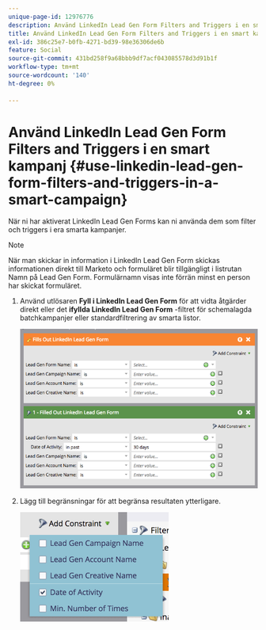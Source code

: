 ```yaml
---
unique-page-id: 12976776
description: Använd LinkedIn Lead Gen Form Filters and Triggers i en smart kampanj - Marketo Docs - produktdokumentation
title: Använd LinkedIn Lead Gen Form Filters and Triggers i en smart kampanj
exl-id: 386c25e7-b0fb-4271-bd39-98e36306de6b
feature: Social
source-git-commit: 431bd258f9a68bbb9df7acf043085578d3d91b1f
workflow-type: tm+mt
source-wordcount: '140'
ht-degree: 0%

---
```


# Använd LinkedIn Lead Gen Form Filters and Triggers i en smart kampanj {#use-linkedin-lead-gen-form-filters-and-triggers-in-a-smart-campaign}

När ni har aktiverat LinkedIn Lead Gen Forms kan ni använda dem som filter och triggers i era smarta kampanjer.

>[!NOTE]
>
>När man skickar in information i LinkedIn Lead Gen Form skickas informationen direkt till Marketo och formuläret blir tillgängligt i listrutan Namn på Lead Gen Form. Formulärnamn visas inte förrän minst en person har skickat formuläret.

1. Använd utlösaren **Fyll i LinkedIn Lead Gen Form** för att vidta åtgärder direkt eller det **ifyllda LinkedIn Lead Gen Form** -filtret för schemalagda batchkampanjer eller standardfiltrering av smarta listor.

   ![](assets/screen-shot-2017-03-29-at-2.38.03-pm.png)

1. Lägg till begränsningar för att begränsa resultaten ytterligare.

   ![](assets/lead-gen-constraints.png)
